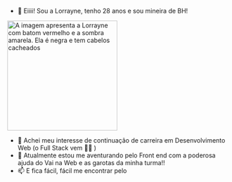 - 👋 Eiiii! Sou a Lorrayne, tenho 28 anos e sou mineira de BH!
  
<picture>
 <source media="(prefers-color-scheme: dark)" srcset="https://avatars.githubusercontent.com/u/134940985?v=4" width="250px">
 <source media="(prefers-color-scheme: light)" srcset="https://avatars.githubusercontent.com/u/134940985?v=4" width="250px">
 <img alt="A imagem apresenta a Lorrayne com batom vermelho e a sombra amarela. Ela é negra e tem cabelos cacheados" src="https://avatars.githubusercontent.com/u/134940985?v=4" width="250px">
</picture>

- 👀 Achei meu interesse de continuação de carreira em Desenvolvimento Web (o Full Stack vem 🙌🏻 )
- 🌱 Atualmente estou me aventurando pelo Front end com a poderosa ajuda do Vai na Web e as garotas da minha turma!!
- 📫 E fica fácil, fácil me encontrar pelo

<!---WhatsApp
<picture>
 <source media="(prefers-color-scheme: dark)" srcset="https://w7.pngwing.com/pngs/645/890/png-transparent-computer-icons-logo-whatsapp-whatsapp-text-logo-whatsapp-icon-thumbnail.png" width="100px">
 <source media="(prefers-color-scheme: light)" srcset="https://w7.pngwing.com/pngs/713/815/png-transparent-whatsapp-iphone-whatsapp-logo-monochrome-black-thumbnail.png" width="100px">
 <img alt="Logo do whatsapp" src="https://avatars.githubusercontent.com/u/134940985?v=4" width="100px">
</picture>
Email 
<picture>
 <source media="(prefers-color-scheme: dark)" srcset="https://avatars.githubusercontent.com/u/134940985?v=4" width="250px">
 <source media="(prefers-color-scheme: light)" srcset="https://avatars.githubusercontent.com/u/134940985?v=4" width="250px">
 <img alt="A imagem apresenta a Lorrayne com batom vermelho e a sombra amarela. Ela é negra e tem cabelos cacheados" src="https://avatars.githubusercontent.com/u/134940985?v=4" width="250px">
</picture>
Linkedin
<picture>
 <source media="(prefers-color-scheme: dark)" srcset="https://avatars.githubusercontent.com/u/134940985?v=4" width="250px">
 <source media="(prefers-color-scheme: light)" srcset="https://avatars.githubusercontent.com/u/134940985?v=4" width="250px">
 <img alt="A imagem apresenta a Lorrayne com batom vermelho e a sombra amarela. Ela é negra e tem cabelos cacheados" src="https://avatars.githubusercontent.com/u/134940985?v=4" width="250px">
</picture>

<!---
lolimamota/lolimamota is a ✨ special ✨ repository because its `README.md` (this file) appears on your GitHub profile.
You can click the Preview link to take a look at your changes.
--->
